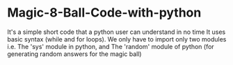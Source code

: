 # Magic-8-Ball-Code-with-python
It's a simple short code that a python user can understand in no time
It uses basic syntax (while and for loops).
We only have to import only two modules i.e.
The 'sys' module in python,
and 
The 'random' module of python (for generating random answers for the magic ball)
